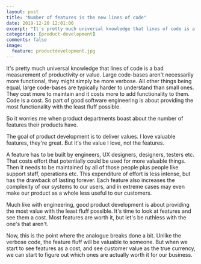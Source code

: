 ```yaml
---
layout: post
title: "Number of features is the new lines of code"
date: 2019-12-20 12:01:00
excerpt: "It's pretty much universal knowledge that lines of code is a bad measure of productivity. But what about number of features?"
categories: [product-development]
comments: false
image:
  feature: productdevelopment.jpg
---
```


It's pretty much universal knowledge that lines of code is a bad measurement of productivity or value. Large code-bases aren't necessarily more functional, they might simply be more verbose. All other things being equal, large code-bases are typically harder to understand than small ones. They cost more to maintain and it costs more to add functionality to them. Code is a cost. So part of good software engineering is about providing the most functionality with the least fluff possible.

So it worries me when product departments boast about the number of features their products have.

The goal of product development is to deliver values. I love valuable features, they're great. But it's the value I love, not the features.

A feature has to be built by engineers, UX designers, designers, testers etc. That costs effort that potentially could be used for more valuable things. Then it needs to be maintained by all of those people plus people like support staff, operations etc. This expenditure of effort is less intense, but has the drawback of lasting forever. Each feature also increases the complexity of our systems to our users, and in extreme cases may even make our product as a whole less useful to our customers.

Much like with engineering, good product development is about providing the most value with the least fluff possible. It's time to look at features and see them a cost. Most features are worth it, but let's be ruthless with the one's that aren't.

Now, this is the point where the analogue breaks done a bit. Unlike the verbose code, the feature fluff will be valuable to someone. But when we start to see features as a cost, and see customer value as the true currency, we can start to figure out which ones are actually worth it for our business.

